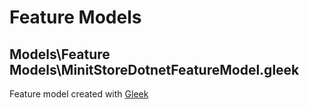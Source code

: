# Feature Models

## Models\Feature Models\MinitStoreDotnetFeatureModel.gleek

Feature model created with [Gleek](https://www.gleek.io/)
